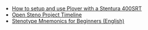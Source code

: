 - [How to setup and use Plover with a Stentura 400SRT](https://github.com/openstenoproject/plover/wiki/How-to-setup-and-use-Plover-with-a-Stentura-400SRT)
- [Open Steno Project Timeline](https://github.com/openstenoproject/plover/wiki/Open-Steno-Project-Timeline)
- [Stenotype Mnemonics for Beginners (English)](https://github.com/openstenoproject/plover/wiki/Stenotype-Mnemonics-for-Beginners-(English))
